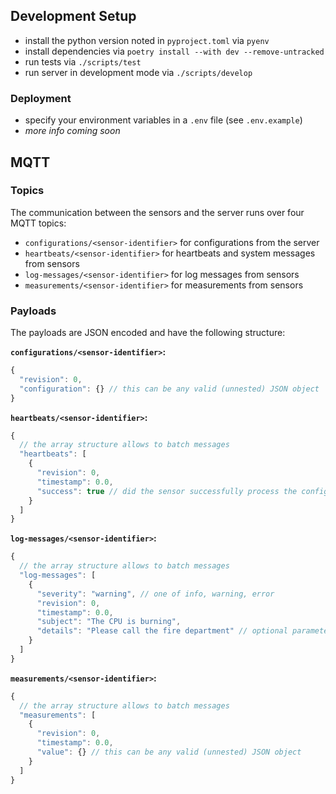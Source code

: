 ## Development Setup

- install the python version noted in `pyproject.toml` via `pyenv`
- install dependencies via `poetry install --with dev --remove-untracked`
- run tests via `./scripts/test`
- run server in development mode via `./scripts/develop`

### Deployment

- specify your environment variables in a `.env` file (see `.env.example`)
- _more info coming soon_

## MQTT

### Topics

The communication between the sensors and the server runs over four MQTT topics:

- `configurations/<sensor-identifier>` for configurations from the server
- `heartbeats/<sensor-identifier>` for heartbeats and system messages from sensors
- `log-messages/<sensor-identifier>` for log messages from sensors
- `measurements/<sensor-identifier>` for measurements from sensors

### Payloads

The payloads are JSON encoded and have the following structure:

**`configurations/<sensor-identifier>`:**

```javascript
{
  "revision": 0,
  "configuration": {} // this can be any valid (unnested) JSON object
}
```

**`heartbeats/<sensor-identifier>`:**

```javascript
{
  // the array structure allows to batch messages
  "heartbeats": [
    {
      "revision": 0,
      "timestamp": 0.0,
      "success": true // did the sensor successfully process the configuration?
    }
  ]
}
```

**`log-messages/<sensor-identifier>`:**

```javascript
{
  // the array structure allows to batch messages
  "log-messages": [
    {
      "severity": "warning", // one of info, warning, error
      "revision": 0,
      "timestamp": 0.0,
      "subject": "The CPU is burning",
      "details": "Please call the fire department" // optional parameter
    }
  ]
}
```

**`measurements/<sensor-identifier>`:**

```javascript
{
  // the array structure allows to batch messages
  "measurements": [
    {
      "revision": 0,
      "timestamp": 0.0,
      "value": {} // this can be any valid (unnested) JSON object
    }
  ]
}
```
